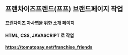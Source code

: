 ## 프랜차이즈프렌드(프프) 브랜드페이지 작업

#### 프랜차이즈 자사앱을 위한 소개 페이지
#### HTML, CSS, JAVASCRIPT 로 작업

#### https://tomatopay.net/franchise_friends

